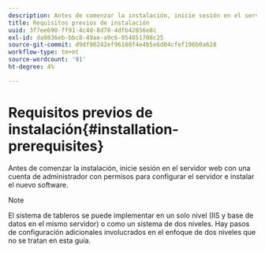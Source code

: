 ```yaml
---
description: Antes de comenzar la instalación, inicie sesión en el servidor web con una cuenta de administrador con permisos para configurar el servidor e instalar el nuevo software.
title: Requisitos previos de instalación
uuid: 3f7ee690-ff91-4c4d-8d78-4dfb42856e8c
exl-id: da9836eb-bbc8-49ae-a9c6-054051708c25
source-git-commit: d9df90242ef96188f4e4b5e6d04cfef196b0a628
workflow-type: tm+mt
source-wordcount: '91'
ht-degree: 4%

---
```


# Requisitos previos de instalación{#installation-prerequisites}

Antes de comenzar la instalación, inicie sesión en el servidor web con una cuenta de administrador con permisos para configurar el servidor e instalar el nuevo software.

>[!NOTE]
>
>El sistema de tableros se puede implementar en un solo nivel (IIS y base de datos en el mismo servidor) o como un sistema de dos niveles. Hay pasos de configuración adicionales involucrados en el enfoque de dos niveles que no se tratan en esta guía.
